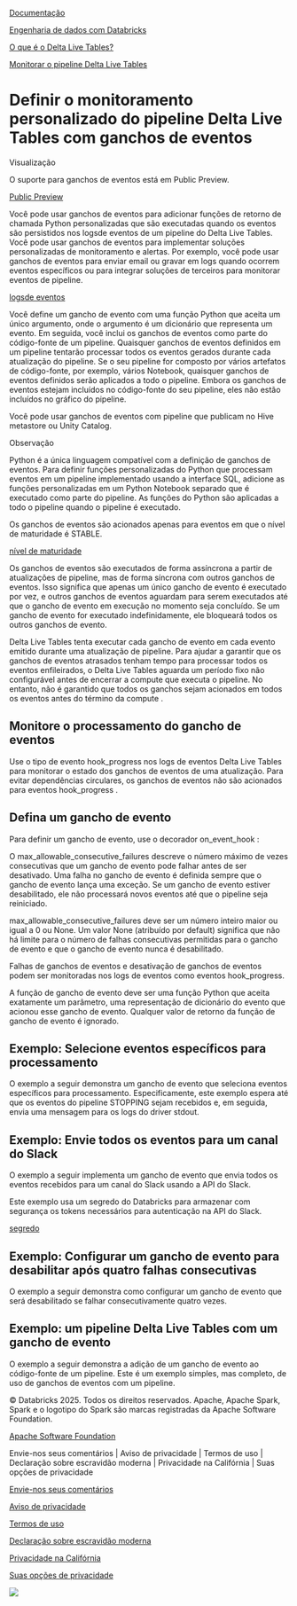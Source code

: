 [Documentação](https://docs.databricks.com/pt/delta-live-tables/event-hooks.html/../index.html)

[Engenharia de dados com Databricks](https://docs.databricks.com/pt/delta-live-tables/event-hooks.html/../data-engineering.html)

[O que é o Delta Live Tables?](https://docs.databricks.com/pt/delta-live-tables/event-hooks.html/index.html)

[Monitorar o pipeline Delta Live Tables](https://docs.databricks.com/pt/delta-live-tables/event-hooks.html/observability.html)

# Definir o monitoramento personalizado do pipeline Delta Live Tables com ganchos de eventos

[](https://docs.databricks.com/pt/delta-live-tables/event-hooks.html/#define-custom-monitoring-of-delta-live-tables-pipelines-with-event-hooks)

Visualização

O suporte para ganchos de eventos está em Public Preview.

[Public Preview](https://docs.databricks.com/pt/delta-live-tables/event-hooks.html/../release-notes/release-types.html)

Você pode usar ganchos de eventos para adicionar funções de retorno de chamada Python personalizadas que são executadas quando os eventos são persistidos nos  logsde eventos de um pipeline do Delta Live Tables. Você pode usar ganchos de eventos para implementar soluções personalizadas de monitoramento e alertas. Por exemplo, você pode usar ganchos de eventos para enviar email ou gravar em logs quando ocorrem eventos específicos ou para integrar soluções de terceiros para monitorar eventos de pipeline.

[logsde eventos](https://docs.databricks.com/pt/delta-live-tables/event-hooks.html/observability.html#event-log)

Você define um gancho de evento com uma função Python que aceita um único argumento, onde o argumento é um dicionário que representa um evento. Em seguida, você inclui os ganchos de eventos como parte do código-fonte de um pipeline. Quaisquer ganchos de eventos definidos em um pipeline tentarão processar todos os eventos gerados durante cada atualização do pipeline. Se o seu pipeline for composto por vários artefatos de código-fonte, por exemplo, vários Notebook, quaisquer ganchos de eventos definidos serão aplicados a todo o pipeline. Embora os ganchos de eventos estejam incluídos no código-fonte do seu pipeline, eles não estão incluídos no gráfico do pipeline.

Você pode usar ganchos de eventos com pipeline que publicam no Hive metastore ou Unity Catalog.

Observação

Python é a única linguagem compatível com a definição de ganchos de eventos. Para definir funções personalizadas do Python que processam eventos em um pipeline implementado usando a interface SQL, adicione as funções personalizadas em um Python Notebook separado que é executado como parte do pipeline. As funções do Python são aplicadas a todo o pipeline quando o pipeline é executado.

Os ganchos de eventos são acionados apenas para eventos em que o nível de maturidade é STABLE.

[nível de maturidade](https://docs.databricks.com/pt/delta-live-tables/event-hooks.html/observability.html#schema)

Os ganchos de eventos são executados de forma assíncrona a partir de atualizações de pipeline, mas de forma síncrona com outros ganchos de eventos. Isso significa que apenas um único gancho de evento é executado por vez, e outros ganchos de eventos aguardam para serem executados até que o gancho de evento em execução no momento seja concluído. Se um gancho de evento for executado indefinidamente, ele bloqueará todos os outros ganchos de evento.

Delta Live Tables tenta executar cada gancho de evento em cada evento emitido durante uma atualização de pipeline. Para ajudar a garantir que os ganchos de eventos atrasados tenham tempo para processar todos os eventos enfileirados, o Delta Live Tables aguarda um período fixo não configurável antes de encerrar a compute que executa o pipeline. No entanto, não é garantido que todos os ganchos sejam acionados em todos os eventos antes do término da compute .

## Monitore o processamento do gancho de eventos

[](https://docs.databricks.com/pt/delta-live-tables/event-hooks.html/#monitor-event-hook-processing)

Use o tipo de evento hook_progress nos logs de eventos Delta Live Tables para monitorar o estado dos ganchos de eventos de uma atualização. Para evitar dependências circulares, os ganchos de eventos não são acionados para eventos hook_progress .

## Defina um gancho de evento

[](https://docs.databricks.com/pt/delta-live-tables/event-hooks.html/#define-an-event-hook)

Para definir um gancho de evento, use o decorador on_event_hook :

O max_allowable_consecutive_failures descreve o número máximo de vezes consecutivas que um gancho de evento pode falhar antes de ser desativado. Uma falha no gancho de evento é definida sempre que o gancho de evento lança uma exceção. Se um gancho de evento estiver desabilitado, ele não processará novos eventos até que o pipeline seja reiniciado.

max_allowable_consecutive_failures deve ser um número inteiro maior ou igual a 0 ou None. Um valor None (atribuído por default) significa que não há limite para o número de falhas consecutivas permitidas para o gancho de evento e que o gancho de evento nunca é desabilitado.

Falhas de ganchos de eventos e desativação de ganchos de eventos podem ser monitoradas nos logs de eventos como eventos hook_progress.

A função de gancho de evento deve ser uma função Python que aceita exatamente um parâmetro, uma representação de dicionário do evento que acionou esse gancho de evento. Qualquer valor de retorno da função de gancho de evento é ignorado.

## Exemplo: Selecione eventos específicos para processamento

[](https://docs.databricks.com/pt/delta-live-tables/event-hooks.html/#example-select-specific-events-for-processing)

O exemplo a seguir demonstra um gancho de evento que seleciona eventos específicos para processamento. Especificamente, este exemplo espera até que os eventos do pipeline STOPPING sejam recebidos e, em seguida, envia uma mensagem para os logs do driver stdout.

## Exemplo: Envie todos os eventos para um canal do Slack

[](https://docs.databricks.com/pt/delta-live-tables/event-hooks.html/#example-send-all-events-to-a-slack-channel)

O exemplo a seguir implementa um gancho de evento que envia todos os eventos recebidos para um canal do Slack usando a API do Slack.

Este exemplo usa um segredo do Databricks para armazenar com segurança os tokens necessários para autenticação na API do Slack.

[segredo](https://docs.databricks.com/pt/delta-live-tables/event-hooks.html/../security/secrets/index.html)

## Exemplo: Configurar um gancho de evento para desabilitar após quatro falhas consecutivas

[](https://docs.databricks.com/pt/delta-live-tables/event-hooks.html/#example-configure-an-event-hook-to-disable-after-four-consecutive-failures)

O exemplo a seguir demonstra como configurar um gancho de evento que será desabilitado se falhar consecutivamente quatro vezes.



## Exemplo: um pipeline Delta Live Tables com um gancho de evento

[](https://docs.databricks.com/pt/delta-live-tables/event-hooks.html/#example-a-delta-live-tables-pipeline-with-an-event-hook)

O exemplo a seguir demonstra a adição de um gancho de evento ao código-fonte de um pipeline. Este é um exemplo simples, mas completo, de uso de ganchos de eventos com um pipeline.

© Databricks 2025. Todos os direitos reservados. Apache, Apache Spark, Spark e o logotipo do Spark são marcas registradas da Apache Software Foundation.

[Apache Software Foundation](https://docs.databricks.com/pt/delta-live-tables/event-hooks.html/http://www.apache.org/)

Envie-nos seus comentários | Aviso de privacidade | Termos de uso | Declaração sobre escravidão moderna | Privacidade na Califórnia | Suas opções de privacidade

[Envie-nos seus comentários](https://docs.databricks.com/pt/delta-live-tables/event-hooks.html/mailto:doc-feedback@databricks.com?subject=Documentation%20Feedback)

[Aviso de privacidade](https://docs.databricks.com/pt/delta-live-tables/event-hooks.html/https://www.databricks.com/legal/privacynotice)

[Termos de uso](https://docs.databricks.com/pt/delta-live-tables/event-hooks.html/https://www.databricks.com/terms-of-use)

[Declaração sobre escravidão moderna](https://docs.databricks.com/pt/delta-live-tables/event-hooks.html/https://www.databricks.com/legal/modern-slavery-policy-statement)

[Privacidade na Califórnia](https://docs.databricks.com/pt/delta-live-tables/event-hooks.html/https://www.databricks.com/legal/supplemental-privacy-notice-california-residents)

[Suas opções de privacidade](https://docs.databricks.com/pt/delta-live-tables/event-hooks.html/javascript:%20OneTrust.ToggleInfoDisplay())

![](https://docs.databricks.com/pt/delta-live-tables/event-hooks.html/https://www.databricks.com/sites/default/files/2022-12/gpcicon_small.png)
